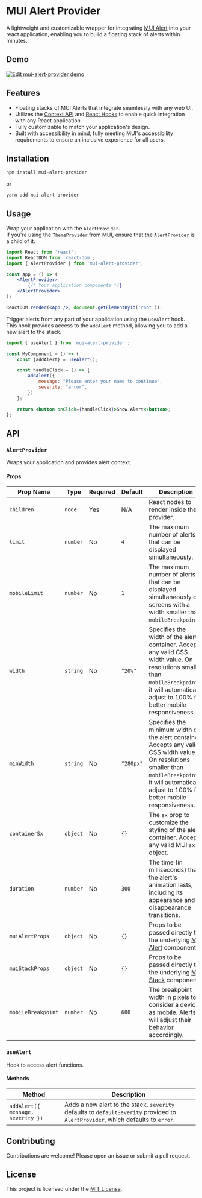 # MUI Alert Provider

A lightweight and customizable wrapper for integrating [MUI Alert](https://mui.com/material-ui/react-alert/?srsltid=AfmBOorG16fDWlZUFpNDld6CbDRdpPOA8eTPa9eEriOYl9CywGZFowmu) into your react application, enabling you to build a floating stack of alerts within minutes.

## Demo

[![Edit mui-alert-provider demo](https://codesandbox.io/static/img/play-codesandbox.svg)](
https://codesandbox.io/p/sandbox/mui-alert-provider-demo-kj6mjz)

## Features

- Floating stacks of MUI Alerts that integrate seamlessly with any web UI.
- Utilizes the [Context API](https://react.dev/reference/react/hooks#context-hooks) and [React Hooks](https://react.dev/learn/reusing-logic-with-custom-hooks) to enable quick integration with any React application.
- Fully customizable to match your application's design.
- Built with accessibility in mind, fully meeting MUI's accessibility requirements to ensure an inclusive experience for all users.

## Installation

```bash
npm install mui-alert-provider
```

or

```bash
yarn add mui-alert-provider
```

## Usage
Wrap your application with the `AlertProvider`.  
If you're using the `ThemeProvider` from MUI, ensure that the `AlertProvider` is a child of it.

```jsx
import React from 'react';
import ReactDOM from 'react-dom';
import { AlertProvider } from 'mui-alert-provider';

const App = () => (
	<AlertProvider>
		{/* Your application components */}
	</AlertProvider>
);

ReactDOM.render(<App />, document.getElementById('root'));
```

Trigger alerts from any part of your application using the `useAlert` hook. 
This hook provides access to the `addAlert` method, allowing you to add a new alert to the stack.

```jsx
import { useAlert } from 'mui-alert-provider';

const MyComponent = () => {
	const {addAlert} = useAlert();

	const handleClick = () => {
		addAlert({
			message: "Please enter your name to continue",
			severity: "error",
		})
	};

	return <button onClick={handleClick}>Show Alert</button>;
};
```

## API

### `AlertProvider`

Wraps your application and provides alert context. 

#### Props

| Prop Name         | Type       | Required | Default   | Description                                                                 |
|-------------------|------------|----------|-----------|-----------------------------------------------------------------------------|
| `children`        | `node`     | Yes      | N/A       | React nodes to render inside the provider.                                 |
| `limit`           | `number`   | No       | `4`       | The maximum number of alerts that can be displayed simultaneously.                             |
| `mobileLimit`     | `number`   | No       | `1`       | The maximum number of alerts that can be displayed simultaneously on screens with a width smaller than `mobileBreakpoint`.                       |
| `width`          | `string`   | No       | `"20%"`    | Specifies the width of the alert container. Accepts any valid CSS width value. On resolutions smaller than `mobileBreakpoint`x, it will automatically adjust to 100% for better mobile responsiveness. |
| `minWidth`       | `string`   | No       | `"280px"`    | Specifies the minimum width of the alert container. Accepts any valid CSS width value. On resolutions smaller than `mobileBreakpoint`x, it will automatically adjust to 100% for better mobile responsiveness. |
| `containerSx`    | `object`   | No       | `{}`       | The `sx` prop to customize the styling of the alert container. Accepts any valid MUI `sx` object. |
| `duration`        | `number`   | No       | `300`     | The time (in milliseconds) that the alert's animation lasts, including its appearance and disappearance transitions.    |
| `muiAlertProps`   | `object`   | No       | `{}`       | Props to be passed directly to the underlying [MUI Alert](https://mui.com/material-ui/api/alert/) component. |
| `muiStackProps`   | `object`   | No       | `{}`       | Props to be passed directly to the underlying [MUI Stack](https://mui.com/material-ui/api/stack/) component. |
| `mobileBreakpoint` | `number`   | No       | `600`     | The breakpoint width in pixels to consider a device as mobile. Alerts will adjust their behavior accordingly. |

### `useAlert`

Hook to access alert functions.

#### Methods

| Method                          | Description                                                                                     |
|---------------------------------|-------------------------------------------------------------------------------------------------|
| `addAlert({ message, severity })` | Adds a new alert to the stack. `severity` defaults to `defaultSeverity` provided to `AlertProvider`, which defaults to `error`. |

## Contributing

Contributions are welcome! Please open an issue or submit a pull request.

## License

This project is licensed under the [MIT License](LICENSE).
